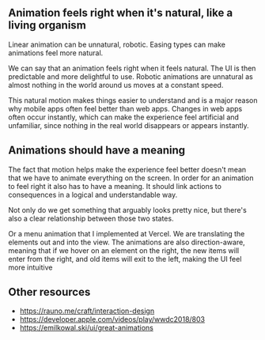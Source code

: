 ## Animation feels right when it's natural, like a living organism

Linear animation can be unnatural, robotic.
Easing types can make animations feel more natural.

We can say that an animation feels right when it feels natural. The UI is then predictable and more delightful to use. Robotic animations are unnatural as almost nothing in the world around us moves at a constant speed.

This natural motion makes things easier to understand and is a major reason why mobile apps often feel better than web apps. Changes in web apps often occur instantly, which can make the experience feel artificial and unfamiliar, since nothing in the real world disappears or appears instantly.

## Animations should have a meaning

The fact that motion helps make the experience feel better doesn't mean that we have to animate everything on the screen. In order for an animation to feel right it also has to have a meaning. It should link actions to consequences in a logical and understandable way.

Not only do we get something that arguably looks pretty nice, but there's also a clear relationship between those two states.

Or a menu animation that I implemented at Vercel. We are translating the elements out and into the view. The animations are also direction-aware, meaning that if we hover on an element on the right, the new items will enter from the right, and old items will exit to the left, making the UI feel more intuitive

## Other resources

- https://rauno.me/craft/interaction-design
- https://developer.apple.com/videos/play/wwdc2018/803
- https://emilkowal.ski/ui/great-animations
